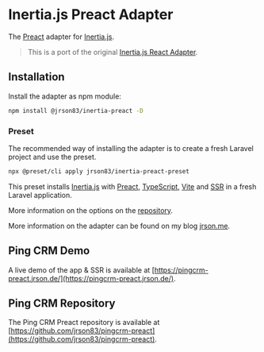 # Inertia.js Preact Adapter

The [Preact](https://preactjs.com/) adapter for
[Inertia.js](https://inertiajs.com).

> This is a port of the original
> [Inertia.js React Adapter](https://github.com/inertiajs/inertia).

## Installation

Install the adapter as npm module:

```bash
npm install @jrson83/inertia-preact -D
```

### Preset
The recommended way of installing the adapter is to 
create a fresh Laravel project and use the preset.

```bash
npx @preset/cli apply jrson83/inertia-preact-preset
```

This preset installs [Inertia.js](https://inertiajs.com) 
with [Preact](https://preactjs.com/), 
[TypeScript](https://www.typescriptlang.org/), 
[Vite](https://vitejs.dev) and 
[SSR](https://inertiajs.com/server-side-rendering) in a 
fresh Laravel application.

More information on the options on the 
[repository](https://github.com/jrson83/inertia-preact-preset).

More information on the adapter can be found on my blog
[jrson.me](https://jrson.me).

## Ping CRM Demo

A live demo of the app & SSR is available at
[https://pingcrm-preact.jrson.de/](https://pingcrm-preact.jrson.de/).

## Ping CRM Repository

The Ping CRM Preact repository is available at
[https://github.com/jrson83/pingcrm-preact](https://github.com/jrson83/pingcrm-preact).
